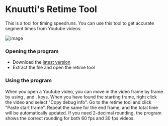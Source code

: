 # Knuutti's Retime Tool

This is a tool for timing speedruns. You can use this tool to get accurate segment times from Youtube videos.

![image](https://user-images.githubusercontent.com/96994953/182538130-64ca034f-6df2-4ace-a82c-d536ed44559d.png)

### Opening the program
- Download the [latest version](https://github.com/Knuutti/Retime-Tool/releases/latest)
- Extract the file and open the retime tool

### Using the program
When you open a Youtube video, you can move in the video frame by frame by using , and . keys. When you have found the starting frame, right click the video and select "Copy debug info". Go to the retime tool and click "Paste start frame". Repeat the same for the end frame, and the total time will be automatically updated. If you need 2-decimal rounding, the program shows the correct rounding for both 60 fps and 30 fps videos.
